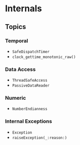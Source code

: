 # Internals

## Topics

### Temporal

- ``SafeDispatchTimer``
- ``clock_gettime_monotonic_raw()``

### Data Access

- ``ThreadSafeAccess``
- ``PassiveDataReader``

### Numeric

- ``NumberEndianness``

### Internal Exceptions

- ``Exception``
- ``raiseException(_:reason:)``

